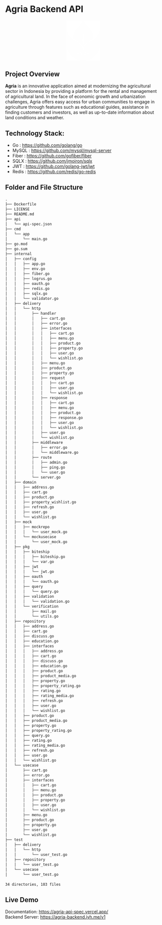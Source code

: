 # Agria Backend API
<p align="center">
  <img src="assets/agria-logo.png" width="108" alt="Agria Logo"/>
</p>

## Project Overview
**Agria** is an innovative application aimed at modernizing the agricultural sector in Indonesia by providing a platform for the rental and management of agricultural land. In the face of economic growth and urbanization challenges, Agria offers easy access for urban communities to engage in agriculture through features such as educational guides, assistance in finding customers and investors, as well as up-to-date information about land conditions and weather.
## Technology Stack:
- Go : https://github.com/golang/go
- MySQL : https://github.com/mysql/mysql-server
- Fiber : https://github.com/gofiber/fiber
- SQLX : https://github.com/jmoiron/sqlx
- JWT : https://github.com/golang-jwt/jwt
- Redis : https://github.com/redis/go-redis
## Folder and File Structure
```
.
├── Dockerfile
├── LICENSE
├── README.md
├── api
│   └── api-spec.json
├── cmd
│   └── app
│       └── main.go
├── go.mod
├── go.sum
├── internal
│   ├── config
│   │   ├── app.go
│   │   ├── env.go
│   │   ├── fiber.go
│   │   ├── logrus.go
│   │   ├── oauth.go
│   │   ├── redis.go
│   │   ├── sqlx.go
│   │   └── validator.go
│   ├── delivery
│   │   └── http
│   │       ├── handler
│   │       │   ├── cart.go
│   │       │   ├── error.go
│   │       │   ├── interfaces
│   │       │   │   ├── cart.go
│   │       │   │   ├── menu.go
│   │       │   │   ├── product.go
│   │       │   │   ├── property.go
│   │       │   │   ├── user.go
│   │       │   │   └── wishlist.go
│   │       │   ├── menu.go
│   │       │   ├── product.go
│   │       │   ├── property.go
│   │       │   ├── request
│   │       │   │   ├── cart.go
│   │       │   │   ├── user.go
│   │       │   │   └── wishlist.go
│   │       │   ├── response
│   │       │   │   ├── cart.go
│   │       │   │   ├── menu.go
│   │       │   │   ├── product.go
│   │       │   │   ├── response.go
│   │       │   │   ├── user.go
│   │       │   │   └── wishlist.go
│   │       │   ├── user.go
│   │       │   └── wishlist.go
│   │       ├── middleware
│   │       │   ├── error.go
│   │       │   └── middleware.go
│   │       ├── route
│   │       │   ├── admin.go
│   │       │   ├── ping.go
│   │       │   └── user.go
│   │       └── server.go
│   ├── domain
│   │   ├── address.go
│   │   ├── cart.go
│   │   ├── product.go
│   │   ├── property_wishlist.go
│   │   ├── refresh.go
│   │   ├── user.go
│   │   └── wishlist.go
│   ├── mock
│   │   ├── mockrepo
│   │   │   └── user_mock.go
│   │   └── mockusecase
│   │       └── user_mock.go
│   ├── pkg
│   │   ├── biteship
│   │   │   ├── biteship.go
│   │   │   └── var.go
│   │   ├── jwt
│   │   │   └── jwt.go
│   │   ├── oauth
│   │   │   └── oauth.go
│   │   ├── query
│   │   │   └── query.go
│   │   ├── validation
│   │   │   └── validation.go
│   │   └── verification
│   │       ├── mail.go
│   │       └── utils.go
│   ├── repository
│   │   ├── address.go
│   │   ├── cart.go
│   │   ├── discuss.go
│   │   ├── education.go
│   │   ├── interfaces
│   │   │   ├── address.go
│   │   │   ├── cart.go
│   │   │   ├── discuss.go
│   │   │   ├── education.go
│   │   │   ├── product.go
│   │   │   ├── product_media.go
│   │   │   ├── property.go
│   │   │   ├── property_rating.go
│   │   │   ├── rating.go
│   │   │   ├── rating_media.go
│   │   │   ├── refresh.go
│   │   │   ├── user.go
│   │   │   └── wishlist.go
│   │   ├── product.go
│   │   ├── product_media.go
│   │   ├── property.go
│   │   ├── property_rating.go
│   │   ├── query.go
│   │   ├── rating.go
│   │   ├── rating_media.go
│   │   ├── refresh.go
│   │   ├── user.go
│   │   └── wishlist.go
│   └── usecase
│       ├── cart.go
│       ├── error.go
│       ├── interfaces
│       │   ├── cart.go
│       │   ├── menu.go
│       │   ├── product.go
│       │   ├── property.go
│       │   ├── user.go
│       │   └── wishlist.go
│       ├── menu.go
│       ├── product.go
│       ├── property.go
│       ├── user.go
│       └── wishlist.go
├── test
│   ├── delivery
│   │   └── http
│   │       └── user_test.go
│   ├── repository
│   │   └── user_test.go
│   └── usecase
│       └── user_test.go
    
34 directories, 103 files
```

## Live Demo
Documentation: https://agria-api-spec.vercel.app/ \
Backend Server: https://agria-backend.iyh.me/v1